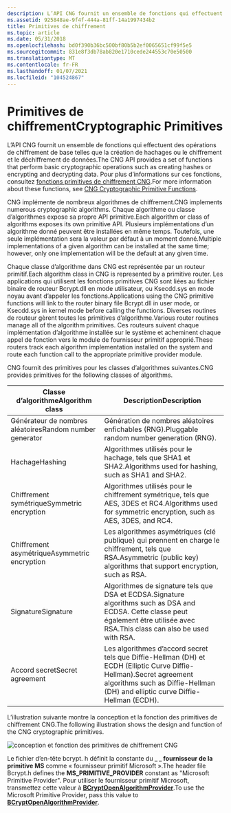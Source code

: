 ```yaml
---
description: L’API CNG fournit un ensemble de fonctions qui effectuent des opérations de chiffrement de base telles que la création de hachages ou le chiffrement et le déchiffrement de données. Pour plus d’informations sur ces fonctions, consultez fonctions primitives de chiffrement CNG.
ms.assetid: 925848ae-9f4f-444a-81ff-14a1997434b2
title: Primitives de chiffrement
ms.topic: article
ms.date: 05/31/2018
ms.openlocfilehash: bd0f390b36bc500bf80b5b2ef0065651cf99f5e5
ms.sourcegitcommit: 831e8f3db78ab820e1710cede244553c70e50500
ms.translationtype: MT
ms.contentlocale: fr-FR
ms.lasthandoff: 01/07/2021
ms.locfileid: "104524867"
---
```

# <a name="cryptographic-primitives"></a><span data-ttu-id="6d763-104">Primitives de chiffrement</span><span class="sxs-lookup"><span data-stu-id="6d763-104">Cryptographic Primitives</span></span>

<span data-ttu-id="6d763-105">L’API CNG fournit un ensemble de fonctions qui effectuent des opérations de chiffrement de base telles que la création de hachages ou le chiffrement et le déchiffrement de données.</span><span class="sxs-lookup"><span data-stu-id="6d763-105">The CNG API provides a set of functions that perform basic cryptographic operations such as creating hashes or encrypting and decrypting data.</span></span> <span data-ttu-id="6d763-106">Pour plus d’informations sur ces fonctions, consultez [fonctions primitives de chiffrement CNG](cng-cryptographic-primitive-functions.md).</span><span class="sxs-lookup"><span data-stu-id="6d763-106">For more information about these functions, see [CNG Cryptographic Primitive Functions](cng-cryptographic-primitive-functions.md).</span></span>

<span data-ttu-id="6d763-107">CNG implémente de nombreux algorithmes de chiffrement.</span><span class="sxs-lookup"><span data-stu-id="6d763-107">CNG implements numerous cryptographic algorithms.</span></span> <span data-ttu-id="6d763-108">Chaque algorithme ou classe d’algorithmes expose sa propre API primitive.</span><span class="sxs-lookup"><span data-stu-id="6d763-108">Each algorithm or class of algorithms exposes its own primitive API.</span></span> <span data-ttu-id="6d763-109">Plusieurs implémentations d’un algorithme donné peuvent être installées en même temps. Toutefois, une seule implémentation sera la valeur par défaut à un moment donné.</span><span class="sxs-lookup"><span data-stu-id="6d763-109">Multiple implementations of a given algorithm can be installed at the same time; however, only one implementation will be the default at any given time.</span></span>

<span data-ttu-id="6d763-110">Chaque classe d’algorithme dans CNG est représentée par un routeur primitif.</span><span class="sxs-lookup"><span data-stu-id="6d763-110">Each algorithm class in CNG is represented by a primitive router.</span></span> <span data-ttu-id="6d763-111">Les applications qui utilisent les fonctions primitives CNG sont liées au fichier binaire de routeur Bcrypt.dll en mode utilisateur, ou Ksecdd.sys en mode noyau avant d’appeler les fonctions.</span><span class="sxs-lookup"><span data-stu-id="6d763-111">Applications using the CNG primitive functions will link to the router binary file Bcrypt.dll in user mode, or Ksecdd.sys in kernel mode before calling the functions.</span></span> <span data-ttu-id="6d763-112">Diverses routines de routeur gèrent toutes les primitives d’algorithme.</span><span class="sxs-lookup"><span data-stu-id="6d763-112">Various router routines manage all of the algorithm primitives.</span></span> <span data-ttu-id="6d763-113">Ces routeurs suivent chaque implémentation d’algorithme installée sur le système et acheminent chaque appel de fonction vers le module de fournisseur primitif approprié.</span><span class="sxs-lookup"><span data-stu-id="6d763-113">These routers track each algorithm implementation installed on the system and route each function call to the appropriate primitive provider module.</span></span>

<span data-ttu-id="6d763-114">CNG fournit des primitives pour les classes d’algorithmes suivantes.</span><span class="sxs-lookup"><span data-stu-id="6d763-114">CNG provides primitives for the following classes of algorithms.</span></span>



| <span data-ttu-id="6d763-115">Classe d’algorithme</span><span class="sxs-lookup"><span data-stu-id="6d763-115">Algorithm class</span></span>                                                                                                                                                  | <span data-ttu-id="6d763-116">Description</span><span class="sxs-lookup"><span data-stu-id="6d763-116">Description</span></span>                                                                                                  |
|------------------------------------------------------------------------------------------------------------------------------------------------------------------|--------------------------------------------------------------------------------------------------------------|
| <span data-ttu-id="6d763-117"><span id="Random_number_generator"></span><span id="random_number_generator"></span><span id="RANDOM_NUMBER_GENERATOR"></span>Générateur de nombres aléatoires</span><span class="sxs-lookup"><span data-stu-id="6d763-117"><span id="Random_number_generator"></span><span id="random_number_generator"></span><span id="RANDOM_NUMBER_GENERATOR"></span>Random number generator</span></span><br/> | <span data-ttu-id="6d763-118">Génération de nombres aléatoires enfichables (RNG).</span><span class="sxs-lookup"><span data-stu-id="6d763-118">Pluggable random number generation (RNG).</span></span><br/>                                                         |
| <span data-ttu-id="6d763-119"><span id="Hashing"></span><span id="hashing"></span><span id="HASHING"></span>Hachage</span><span class="sxs-lookup"><span data-stu-id="6d763-119"><span id="Hashing"></span><span id="hashing"></span><span id="HASHING"></span>Hashing</span></span><br/>                                                                 | <span data-ttu-id="6d763-120">Algorithmes utilisés pour le hachage, tels que SHA1 et SHA2.</span><span class="sxs-lookup"><span data-stu-id="6d763-120">Algorithms used for hashing, such as SHA1 and SHA2.</span></span><br/>                                               |
| <span data-ttu-id="6d763-121"><span id="Symmetric_encryption"></span><span id="symmetric_encryption"></span><span id="SYMMETRIC_ENCRYPTION"></span>Chiffrement symétrique</span><span class="sxs-lookup"><span data-stu-id="6d763-121"><span id="Symmetric_encryption"></span><span id="symmetric_encryption"></span><span id="SYMMETRIC_ENCRYPTION"></span>Symmetric encryption</span></span><br/>             | <span data-ttu-id="6d763-122">Algorithmes utilisés pour le chiffrement symétrique, tels que AES, 3DES et RC4.</span><span class="sxs-lookup"><span data-stu-id="6d763-122">Algorithms used for symmetric encryption, such as AES, 3DES, and RC4.</span></span><br/>                             |
| <span data-ttu-id="6d763-123"><span id="Asymmetric_encryption"></span><span id="asymmetric_encryption"></span><span id="ASYMMETRIC_ENCRYPTION"></span>Chiffrement asymétrique</span><span class="sxs-lookup"><span data-stu-id="6d763-123"><span id="Asymmetric_encryption"></span><span id="asymmetric_encryption"></span><span id="ASYMMETRIC_ENCRYPTION"></span>Asymmetric encryption</span></span><br/>         | <span data-ttu-id="6d763-124">Les algorithmes asymétriques (clé publique) qui prennent en charge le chiffrement, tels que RSA.</span><span class="sxs-lookup"><span data-stu-id="6d763-124">Asymmetric (public key) algorithms that support encryption, such as RSA.</span></span><br/>                          |
| <span data-ttu-id="6d763-125"><span id="Signature"></span><span id="signature"></span><span id="SIGNATURE"></span>Signature</span><span class="sxs-lookup"><span data-stu-id="6d763-125"><span id="Signature"></span><span id="signature"></span><span id="SIGNATURE"></span>Signature</span></span><br/>                                                         | <span data-ttu-id="6d763-126">Algorithmes de signature tels que DSA et ECDSA.</span><span class="sxs-lookup"><span data-stu-id="6d763-126">Signature algorithms such as DSA and ECDSA.</span></span> <span data-ttu-id="6d763-127">Cette classe peut également être utilisée avec RSA.</span><span class="sxs-lookup"><span data-stu-id="6d763-127">This class can also be used with RSA.</span></span><br/>                 |
| <span data-ttu-id="6d763-128"><span id="Secret_agreement"></span><span id="secret_agreement"></span><span id="SECRET_AGREEMENT"></span>Accord secret</span><span class="sxs-lookup"><span data-stu-id="6d763-128"><span id="Secret_agreement"></span><span id="secret_agreement"></span><span id="SECRET_AGREEMENT"></span>Secret agreement</span></span><br/>                             | <span data-ttu-id="6d763-129">Les algorithmes d’accord secret tels que Diffie-Hellman (DH) et ECDH (Elliptic Curve Diffie-Hellman).</span><span class="sxs-lookup"><span data-stu-id="6d763-129">Secret agreement algorithms such as Diffie-Hellman (DH) and elliptic curve Diffie-Hellman (ECDH).</span></span><br/> |



 

<span data-ttu-id="6d763-130">L’illustration suivante montre la conception et la fonction des primitives de chiffrement CNG.</span><span class="sxs-lookup"><span data-stu-id="6d763-130">The following illustration shows the design and function of the CNG cryptographic primitives.</span></span>

![conception et fonction des primitives de chiffrement CNG](images/ssdk-cng1c.png)

<span data-ttu-id="6d763-132">Le fichier d’en-tête bcrypt. h définit la constante du **\_ \_ fournisseur de la primitive MS** comme « fournisseur primitif Microsoft ».</span><span class="sxs-lookup"><span data-stu-id="6d763-132">The header file Bcrypt.h defines the **MS\_PRIMITIVE\_PROVIDER** constant as "Microsoft Primitive Provider".</span></span> <span data-ttu-id="6d763-133">Pour utiliser le fournisseur primitif Microsoft, transmettez cette valeur à [**BCryptOpenAlgorithmProvider**](/windows/desktop/api/Bcrypt/nf-bcrypt-bcryptopenalgorithmprovider).</span><span class="sxs-lookup"><span data-stu-id="6d763-133">To use the Microsoft Primitive Provider, pass this value to [**BCryptOpenAlgorithmProvider**](/windows/desktop/api/Bcrypt/nf-bcrypt-bcryptopenalgorithmprovider).</span></span>

 

 




